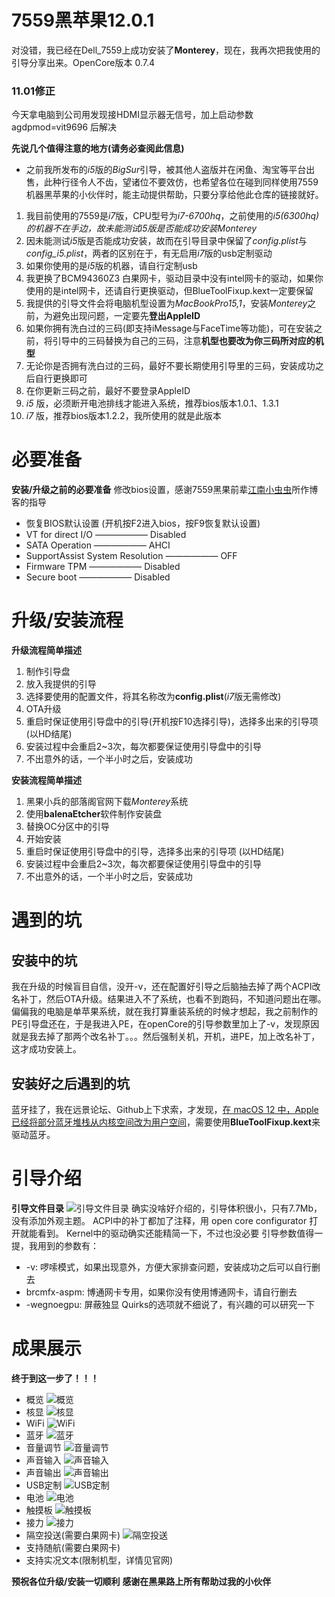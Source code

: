 # 7559黑苹果12.0.1

对没错，我已经在Dell_7559上成功安装了**Monterey**，现在，我再次把我使用的引导分享出来。OpenCore版本 0.7.4

### 11.01修正
今天拿电脑到公司用发现接HDMI显示器无信号，加上启动参数 agdpmod=vit9696 后解决

**先说几个值得注意的地方(请务必查阅此信息)**

- 之前我所发布的*i5*版的*BigSur*引导，被其他人盗版并在闲鱼、淘宝等平台出售，此种行径令人不齿，望诸位不要效仿，也希望各位在碰到同样使用7559机器黑苹果的小伙伴时，能主动提供帮助，只要分享给他此仓库的链接就好。

1. 我目前使用的7559是*i7*版，CPU型号为*i7-6700hq*，之前使用的*i5(6300hq)*的机器不在手边，故未能测试i5版是否能成功安装*Monterey*
2. 因未能测试*i5*版是否能成功安装，故而在引导目录中保留了*config.plist*与*config_i5.plist*，两者的区别在于，有无启用*i7*版的usb定制驱动
3. 如果你使用的是*i5*版的机器，请自行定制usb
4. 我更换了BCM94360Z3 白果网卡，驱动目录中没有intel网卡的驱动，如果你使用的是intel网卡，还请自行更换驱动，但BlueToolFixup.kext一定要保留
5. 我提供的引导文件会将电脑机型设置为*MacBookPro15,1*，安装*Monterey*之前，为避免出现问题，一定要先**登出AppleID**
6. 如果你拥有洗白过的三码(即支持iMessage与FaceTime等功能)，可在安装之前，将引导中的三码替换为自己的三码，注意**机型也要改为你三码所对应的机型**
7. 无论你是否拥有洗白过的三码，最好不要长期使用引导里的三码，安装成功之后自行更换即可
8. 在你更新三码之前，最好不要登录AppleID
9. *i5* 版，必须断开电池排线才能进入系统，推荐bios版本1.0.1、1.3.1
10. *i7* 版，推荐bios版本1.2.2，我所使用的就是此版本


# 必要准备

**安装/升级之前的必要准备**
修改bios设置，感谢7559黑果前辈[江南小虫虫](https://segmentfault.com/a/1190000020642944?utm_source=tag-newest)所作博客的指导

- 恢复BIOS默认设置 (开机按F2进入bios，按F9恢复默认设置)
- VT for direct I/O —————— Disabled
- SATA Operation —————— AHCI
- SupportAssist System Resolution —————— OFF
- Firmware TPM  —————— Disabled  
- Secure boot —————— Disabled


# 升级/安装流程

**升级流程简单描述**

1. 制作引导盘
2. 放入我提供的引导
3. 选择要使用的配置文件，将其名称改为**config.plist**(*i7*版无需修改)
4. OTA升级
5. 重启时保证使用引导盘中的引导(开机按F10选择引导)，选择多出来的引导项 (以HD结尾)
6. 安装过程中会重启2~3次，每次都要保证使用引导盘中的引导
7. 不出意外的话，一个半小时之后，安装成功

**安装流程简单描述**

1. 黑果小兵的部落阁官网下载*Monterey*系统
2. 使用**balenaEtcher**软件制作安装盘
3. 替换OC分区中的引导
4. 开始安装
5. 重启时保证使用引导盘中的引导，选择多出来的引导项 (以HD结尾)
6. 安装过程中会重启2~3次，每次都要保证使用引导盘中的引导
7. 不出意外的话，一个半小时之后，安装成功

# 遇到的坑

## 安装中的坑

我在升级的时候盲目自信，没开-v，还在配置好引导之后脑抽去掉了两个ACPI改名补丁，然后OTA升级。结果进入不了系统，也看不到跑码，不知道问题出在哪。偏偏我的电脑是单苹果系统，就在我打算重装系统的时候才想起，我之前制作的PE引导盘还在，于是我进入PE，在openCore的引导参数里加上了-v，发现原因就是我去掉了那两个改名补丁。。。然后强制关机，开机，进PE，加上改名补丁，这才成功安装上。

## 安装好之后遇到的坑

蓝牙挂了，我在远景论坛、Github上下求索，才发现，[在 macOS 12 中，Apple 已经将部分蓝牙堆栈从内核空间改为用户空间](https://github.com/acidanthera/BrcmPatchRAM/blob/master/README_CN.md)，需要使用**BlueToolFixup.kext**来驱动蓝牙。


# 引导介绍

**引导文件目录**
![引导文件目录](https://github.com/worship76/dell7559_Hackintosh_Monterey/blob/master/monterey_images/引导目录.png)
确实没啥好介绍的，引导体积很小，只有7.7Mb，没有添加外观主题。
ACPI中的补丁都加了注释，用 open core configurator 打开就能看到。
Kernel中的驱动确实还能精简一下，不过也没必要
引导参数值得一提，我用到的参数有：

- -v: 啰嗦模式，如果出现意外，方便大家排查问题，安装成功之后可以自行删去
- brcmfx-aspm: 博通网卡专用，如果你没有使用博通网卡，请自行删去
- -wegnoegpu: 屏蔽独显
  Quirks的选项就不细说了，有兴趣的可以研究一下

# 成果展示

**终于到这一步了！！！**

* 概览
  ![概览](https://github.com/worship76/dell7559_Hackintosh_Monterey/blob/master/monterey_images/MacOS%20Monterey.png)
* 核显
  ![核显](https://github.com/worship76/dell7559_Hackintosh_Monterey/blob/master/monterey_images/核显.png)
* WiFi
  ![WiFi](https://github.com/worship76/dell7559_Hackintosh_Monterey/blob/master/monterey_images/WiFI.png)
* 蓝牙
  ![蓝牙](https://github.com/worship76/dell7559_Hackintosh_Monterey/blob/master/monterey_images/蓝牙.png)
* 音量调节
  ![音量调节](https://github.com/worship76/dell7559_Hackintosh_Monterey/blob/master/monterey_images/音量调节.png)
* 声音输入
  ![声音输入](https://github.com/worship76/dell7559_Hackintosh_Monterey/blob/master/monterey_images/声音输入.png)
* 声音输出
  ![声音输出](https://github.com/worship76/dell7559_Hackintosh_Monterey/blob/master/monterey_images/声音输出.png)
* USB定制
  ![USB定制](https://github.com/worship76/dell7559_Hackintosh_Monterey/blob/master/monterey_images/USB定制.png)
* 电池
  ![电池](https://github.com/worship76/dell7559_Hackintosh_Monterey/blob/master/monterey_images/电池节能选项.png)
* 触摸板
  ![触摸板](https://github.com/worship76/dell7559_Hackintosh_Monterey/blob/master/monterey_images/触摸板.png)
* 接力
  ![接力](https://github.com/worship76/dell7559_Hackintosh_Monterey/blob/master/monterey_images/接力.png)
* 隔空投送(需要白果网卡)
  ![隔空投送](https://github.com/worship76/dell7559_Hackintosh_Monterey/blob/master/monterey_images/隔空投送.png)
* 支持随航(需要白果网卡)
* 支持实况文本(限制机型，详情见官网)


**预祝各位升级/安装一切顺利**
**感谢在黑果路上所有帮助过我的小伙伴**
